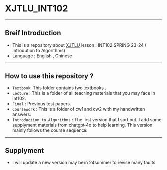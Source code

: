 # XJTLU_INT102
----
## Breif Introduction
- This is a repository about [XJTLU](https://www.xjtlu.edu.cn/zh) lesson : INT102 SPRING 23-24 ( Introdution to Algorithms)
- Language : English , Chinese
----
## How to use this repository ?
- `Textbook`: This folder contains two textbooks .
- `Lecture` : This is a folder of all teaching materials that you may face in int102.
- `Final` : Previous test papers.
- `Coursework` : This is a folder of cw1 and cw2 with my handwritten answers.
- `Introduction_to_Algorithms` : The first version that I sort out. I add some supplyment materials from chatgpt-4o to help learning. This version mainly follows the course sequence.
----
## Supplyment
- I will update a new version may be in 24summer to revise many faults

